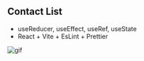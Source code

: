 ## Contact List

- useReducer, useEffect, useRef, useState
- React + Vite + EsLint + Prettier

![gif](https://github.com/winterlood/onebite-react-challenge/assets/86795558/80e72080-67ea-43ec-a151-7a05a8e4d4a7)
